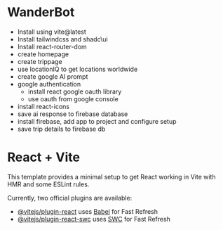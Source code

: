 # WanderBot
- Install using vite@latest
- Install tailwindcss and shadc\ui
- Install react-router-dom
- create homepage
- create trippage
- use locationIQ to get locations worldwide
- create google AI prompt
- google authentication
    - install react google oauth library
    - use oauth from google console
- install react-icons
- save ai response to firebase database
- install firebase, add app to project and configure setup
- save trip details to firebase db
# React + Vite

This template provides a minimal setup to get React working in Vite with HMR and some ESLint rules.

Currently, two official plugins are available:

- [@vitejs/plugin-react](https://github.com/vitejs/vite-plugin-react/blob/main/packages/plugin-react/README.md) uses [Babel](https://babeljs.io/) for Fast Refresh
- [@vitejs/plugin-react-swc](https://github.com/vitejs/vite-plugin-react-swc) uses [SWC](https://swc.rs/) for Fast Refresh
